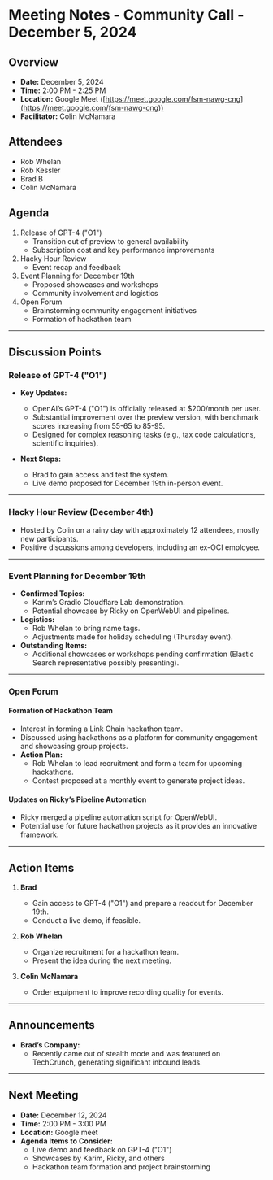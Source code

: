 # Meeting Notes - Community Call - December 5, 2024

## Overview
* **Date:** December 5, 2024
* **Time:** 2:00 PM - 2:25 PM
* **Location:** Google Meet ([https://meet.google.com/fsm-nawg-cng](https://meet.google.com/fsm-nawg-cng))
* **Facilitator:** Colin McNamara

## Attendees
* Rob Whelan  
* Rob Kessler  
* Brad B  
* Colin McNamara  

## Agenda
1. Release of GPT-4 ("O1")  
    * Transition out of preview to general availability  
    * Subscription cost and key performance improvements  
2. Hacky Hour Review  
    * Event recap and feedback  
3. Event Planning for December 19th  
    * Proposed showcases and workshops  
    * Community involvement and logistics  
4. Open Forum  
    * Brainstorming community engagement initiatives  
    * Formation of hackathon team  

---

## Discussion Points

### Release of GPT-4 ("O1")
* **Key Updates:**  
    * OpenAI’s GPT-4 ("O1") is officially released at $200/month per user.  
    * Substantial improvement over the preview version, with benchmark scores increasing from 55-65 to 85-95.  
    * Designed for complex reasoning tasks (e.g., tax code calculations, scientific inquiries).  

* **Next Steps:**  
    * Brad to gain access and test the system.  
    * Live demo proposed for December 19th in-person event.  

---

### Hacky Hour Review (December 4th)
* Hosted by Colin on a rainy day with approximately 12 attendees, mostly new participants.  
* Positive discussions among developers, including an ex-OCI employee.  

---

### Event Planning for December 19th
* **Confirmed Topics:**  
    * Karim’s Gradio Cloudflare Lab demonstration.  
    * Potential showcase by Ricky on OpenWebUI and pipelines.  
* **Logistics:**  
    * Rob Whelan to bring name tags.  
    * Adjustments made for holiday scheduling (Thursday event).  
* **Outstanding Items:**  
    * Additional showcases or workshops pending confirmation (Elastic Search representative possibly presenting).  

---

### Open Forum
#### Formation of Hackathon Team
* Interest in forming a Link Chain hackathon team.  
* Discussed using hackathons as a platform for community engagement and showcasing group projects.  
* **Action Plan:**  
    * Rob Whelan to lead recruitment and form a team for upcoming hackathons.  
    * Contest proposed at a monthly event to generate project ideas.  

#### Updates on Ricky’s Pipeline Automation
* Ricky merged a pipeline automation script for OpenWebUI.  
* Potential use for future hackathon projects as it provides an innovative framework.  

---

## Action Items
1. **Brad**  
    * Gain access to GPT-4 ("O1") and prepare a readout for December 19th.  
    * Conduct a live demo, if feasible.  

2. **Rob Whelan**  
    * Organize recruitment for a hackathon team.  
    * Present the idea during the next meeting.  

3. **Colin McNamara**  
    * Order equipment to improve recording quality for events.  

---

## Announcements
* **Brad’s Company:**  
    * Recently came out of stealth mode and was featured on TechCrunch, generating significant inbound leads.  


---

## Next Meeting
* **Date:** December 12, 2024  
* **Time:** 2:00 PM - 3:00 PM  
* **Location:** Google meet  
* **Agenda Items to Consider:**  
    * Live demo and feedback on GPT-4 ("O1")  
    * Showcases by Karim, Ricky, and others  
    * Hackathon team formation and project brainstorming  